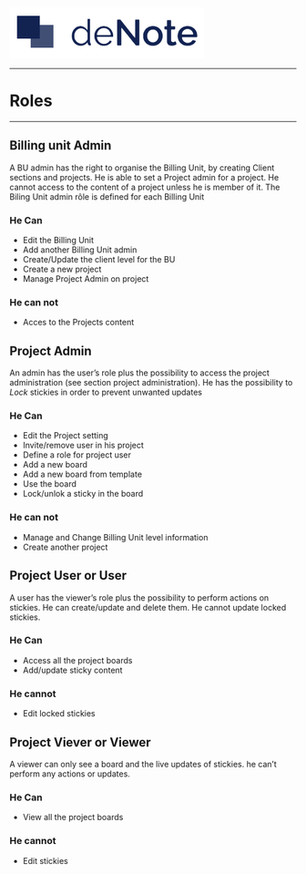 [![deNote Logo](./assets/images/denote-logo.png)](Home)

---
# Roles
---

## Billing unit Admin
 A BU admin has the right to organise the Billing Unit, by creating Client sections and projects. He is able to set a Project admin for a project. He cannot access to the content of a project unless he is member of it. The Biling Unit admin rôle is defined for each Billing Unit

 ### He Can
 * Edit the Billing Unit
 * Add another Billing Unit admin
 * Create/Update the client level for the BU
 * Create a new project 
 * Manage Project Admin on project  

 ### He can not
 * Acces to the Projects content

## Project Admin
An admin has the user’s role plus the possibility to access the project administration (see section project administration). He has the possibility to *Lock* stickies in order to prevent unwanted updates

 ### He Can
 * Edit the Project setting
 * Invite/remove user in his project
 * Define a role for project user
 * Add a new board
 * Add a new board from template
 * Use the board
 * Lock/unlok a sticky in the board

 ### He can not
 * Manage and Change Billing Unit level information
 * Create another project

## Project User or User
A user has the viewer’s role plus the possibility to perform actions on stickies. He can create/update and delete them. He cannot update locked stickies.

 ### He Can
 * Access all the project boards
 * Add/update sticky content
 
 ### He cannot
 * Edit locked stickies


## Project Viever or Viewer
A viewer can only see a board and the live updates of stickies. he can’t perform any actions or updates.

 ### He Can
 * View all the project boards
 
 ### He cannot
 * Edit stickies

